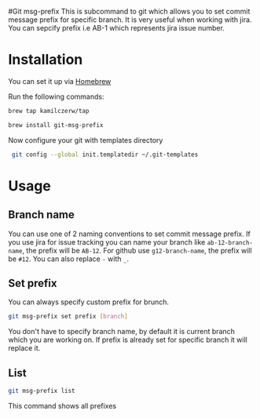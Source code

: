 #Git msg-prefix
This is subcommand to git which allows you to set commit message prefix for specific branch. It is very useful when working with jira. You can sepcify prefix i.e AB-1 which represents jira issue number.

# Installation
You can set it up via [Homebrew](http://brew.sh/)

Run the following commands:

```bash
brew tap kamilczerw/tap
```
```bash
brew install git-msg-prefix
```

Now configure your git with templates directory
```bash 
 git config --global init.templatedir ~/.git-templates
 ```

# Usage
## Branch name
You can use one of 2 naming conventions to set commit message prefix. If you use jira for issue tracking you can name your branch like `ab-12-branch-name`, the prefix will be `AB-12`.
For github use `g12-branch-name`, the prefix will be `#12`. You can also replace `-` with `_`. 

## Set prefix
You can always specify custom prefix for brunch.

```bash
git msg-prefix set prefix [branch]
```
You don't have to specify branch name, by default it is current branch which you are working on. If prefix is already set for specific branch it will replace it.

## List
```bash
git msg-prefix list
```
This command shows all prefixes 
